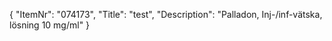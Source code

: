 {
  "ItemNr": "074173",
  "Title": "test",
  "Description": "Palladon, Inj-/inf-vätska, lösning 10 mg/ml"
}